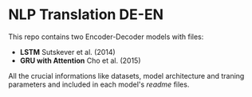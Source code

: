 # NLP Translation DE-EN
This repo contains two Encoder-Decoder models with files:
- __LSTM__ Sutskever et al. (2014)
- __GRU with Attention__ Cho et al. (2015)

All the crucial informations like datasets, model architecture and traning parameters and included in each model's *readme* files.